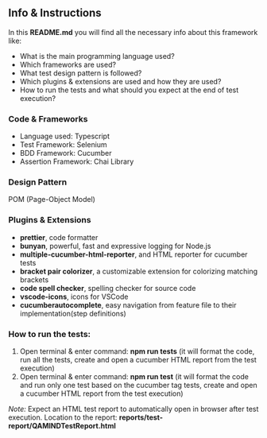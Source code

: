 ## Info & Instructions

In this **README.md** you will find all the necessary info about this framework like:
- What is the main programming language used?
- Which frameworks are used?
- What test design pattern is followed?
- Which plugins & extensions are used and how they are used?
- How to run the tests and what should you expect at the end of  test execution?

### Code & Frameworks

- Language used: Typescript
- Test Framework: Selenium
- BDD Framework: Cucumber
- Assertion Framework: Chai Library

### Design Pattern

POM (Page-Object Model)

### Plugins & Extensions

- **prettier**, code formatter
- **bunyan**, powerful, fast and expressive logging for Node.js
- **multiple-cucumber-html-reporter**, and HTML reporter for cucumber tests
- **bracket pair colorizer**, a customizable extension for colorizing matching brackets
- **code spell checker**, spelling checker for source code
- **vscode-icons**, icons for VSCode
- **cucumberautocomplete**, easy navigation from feature file to their implementation(step definitions)

### How to run the tests:

1. Open terminal & enter command: **npm run tests** (it will format the code, run all the tests, create and open a cucumber HTML report from the test execution)
2. Open terminal & enter command: **npm run test** (it will format the code and run only one test based on the cucumber tag tests, create and open a cucumber HTML report from the test execution)

*Note:* Expect an HTML test report to automatically open in browser after test execution. Location to the report: **reports/test-report/QAMINDTestReport.html**
